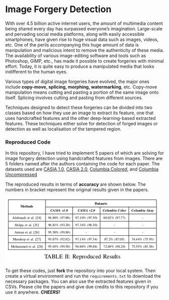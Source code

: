 # Image Forgery Detection

With over 4.5 billion active internet users, the amount of multimedia content being shared every day has surpassed everyone’s imagination. Large-scale and pervading social media platforms, along with easily accessible smartphones, have given rise to huge visual data such as images, videos, etc. One of the perils accompanying this huge amount of data is manipulation and malicious intent to remove the authenticity
of these media. The availability of various image-editing software and tools such as Photoshop, GIMP, etc., has made it possible to create forgeries with minimal effort. Today, it is quite easy to produce a manipulated media that looks indifferent to the human eyes. 

Various types of digital image forgeries have evolved, the major ones include **copy-move, splicing, morphing, watermarking**, etc. Copy-move manipulation means cutting and pasting a portion of the same image onto itself. Splicing involves cutting and pasting from different sources.

Techniques designed to detect these forgeries can be divided into two classes based on how they use an image to extract its feature, one that uses handcrafted features and the other deep-learning-based extracted features. These techniques either solve for detection of forged images or detection as well as localisation of the tampered region.

### Reproduced Code
In this repository, I have tried to implement 5 papers of which are solving for image forgery detection using handcrafted features from images.
There are 5 folders named after the authors containing the code for each paper. The datasets used are [CASIA 1.0](https://github.com/namtpham/casia1groundtruth), [CASIA 2.0](https://github.com/namtpham/casia2groundtruth), [Columbia Colored](https://www.ee.columbia.edu/ln/dvmm/downloads/AuthSplicedDataSet/AuthSplicedDataSet.htm), and [Columbia Uncompressed](https://www.ee.columbia.edu/ln/dvmm/downloads/authsplcuncmp/)

The reproduced results in terms of **accuracy** are shown below. The numbers in bracket represent the original results given in the papers.

![Reproduced Result](./results.png)


To get these codes, just **fork** the repository into your local system. Then create a virtual environment and run the `requirements.txt` to download the necessary packages. You can also use the extracted features given in CSVs. Please cite the papers and give due credits to this repository if you use it anywhere. ***CHEERS!***

